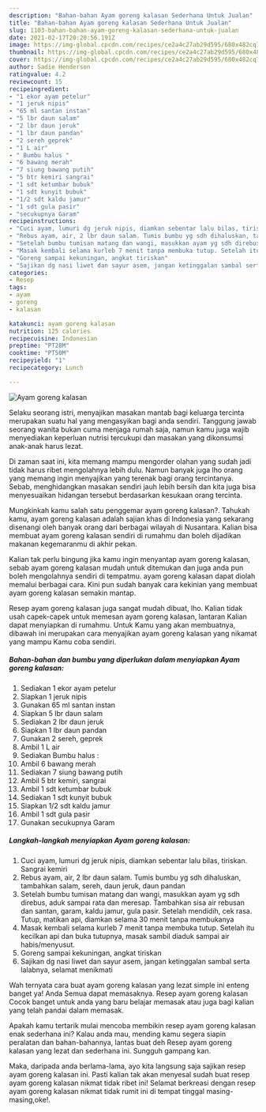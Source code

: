 ```yaml
---
description: "Bahan-bahan Ayam goreng kalasan Sederhana Untuk Jualan"
title: "Bahan-bahan Ayam goreng kalasan Sederhana Untuk Jualan"
slug: 1103-bahan-bahan-ayam-goreng-kalasan-sederhana-untuk-jualan
date: 2021-02-17T20:20:56.191Z
image: https://img-global.cpcdn.com/recipes/ce2a4c27ab29d595/680x482cq70/ayam-goreng-kalasan-foto-resep-utama.jpg
thumbnail: https://img-global.cpcdn.com/recipes/ce2a4c27ab29d595/680x482cq70/ayam-goreng-kalasan-foto-resep-utama.jpg
cover: https://img-global.cpcdn.com/recipes/ce2a4c27ab29d595/680x482cq70/ayam-goreng-kalasan-foto-resep-utama.jpg
author: Sadie Henderson
ratingvalue: 4.2
reviewcount: 15
recipeingredient:
- "1 ekor ayam petelur"
- "1 jeruk nipis"
- "65 ml santan instan"
- "5 lbr daun salam"
- "2 lbr daun jeruk"
- "1 lbr daun pandan"
- "2 sereh geprek"
- "1 L air"
- " Bumbu halus "
- "6 bawang merah"
- "7 siung bawang putih"
- "5 btr kemiri sangrai"
- "1 sdt ketumbar bubuk"
- "1 sdt kunyit bubuk"
- "1/2 sdt kaldu jamur"
- "1 sdt gula pasir"
- "secukupnya Garam"
recipeinstructions:
- "Cuci ayam, lumuri dg jeruk nipis, diamkan sebentar lalu bilas, tiriskan. Sangrai kemiri"
- "Rebus ayam, air, 2 lbr daun salam. Tumis bumbu yg sdh dihaluskan, tambahkan salam, sereh, daun jeruk, daun pandan"
- "Setelah bumbu tumisan matang dan wangi, masukkan ayam yg sdh direbus, aduk sampai rata dan meresap. Tambahkan sisa air rebusan dan santan, garam, kaldu jamur, gula pasir. Setelah mendidih, cek rasa. Tutup, matikan api, diamkan selama 30 menit tanpa membukanya"
- "Masak kembali selama kurleb 7 menit tanpa membuka tutup. Setelah itu kecilkan api dan buka tutupnya, masak sambil diaduk sampai air habis/menyusut."
- "Goreng sampai kekuningan, angkat tiriskan"
- "Sajikan dg nasi liwet dan sayur asem, jangan ketinggalan sambal serta lalabnya, selamat menikmati"
categories:
- Resep
tags:
- ayam
- goreng
- kalasan

katakunci: ayam goreng kalasan 
nutrition: 125 calories
recipecuisine: Indonesian
preptime: "PT28M"
cooktime: "PT50M"
recipeyield: "1"
recipecategory: Lunch

---
```



![Ayam goreng kalasan](https://img-global.cpcdn.com/recipes/ce2a4c27ab29d595/680x482cq70/ayam-goreng-kalasan-foto-resep-utama.jpg)

Selaku seorang istri, menyajikan masakan mantab bagi keluarga tercinta merupakan suatu hal yang mengasyikan bagi anda sendiri. Tanggung jawab seorang  wanita bukan cuma menjaga rumah saja, namun kamu juga wajib menyediakan keperluan nutrisi tercukupi dan masakan yang dikonsumsi anak-anak harus lezat.

Di zaman  saat ini, kita memang mampu mengorder olahan yang sudah jadi tidak harus ribet mengolahnya lebih dulu. Namun banyak juga lho orang yang memang ingin menyajikan yang terenak bagi orang tercintanya. Sebab, menghidangkan masakan sendiri jauh lebih bersih dan kita juga bisa menyesuaikan hidangan tersebut berdasarkan kesukaan orang tercinta. 



Mungkinkah kamu salah satu penggemar ayam goreng kalasan?. Tahukah kamu, ayam goreng kalasan adalah sajian khas di Indonesia yang sekarang disenangi oleh banyak orang dari berbagai wilayah di Nusantara. Kalian bisa membuat ayam goreng kalasan sendiri di rumahmu dan boleh dijadikan makanan kegemaranmu di akhir pekan.

Kalian tak perlu bingung jika kamu ingin menyantap ayam goreng kalasan, sebab ayam goreng kalasan mudah untuk ditemukan dan juga anda pun boleh mengolahnya sendiri di tempatmu. ayam goreng kalasan dapat diolah memalui berbagai cara. Kini pun sudah banyak cara kekinian yang membuat ayam goreng kalasan semakin mantap.

Resep ayam goreng kalasan juga sangat mudah dibuat, lho. Kalian tidak usah capek-capek untuk memesan ayam goreng kalasan, lantaran Kalian dapat menyiapkan di rumahmu. Untuk Kamu yang akan membuatnya, dibawah ini merupakan cara menyajikan ayam goreng kalasan yang nikamat yang mampu Kamu coba sendiri.

<!--inarticleads1-->

##### Bahan-bahan dan bumbu yang diperlukan dalam menyiapkan Ayam goreng kalasan:

1. Sediakan 1 ekor ayam petelur
1. Siapkan 1 jeruk nipis
1. Gunakan 65 ml santan instan
1. Siapkan 5 lbr daun salam
1. Sediakan 2 lbr daun jeruk
1. Siapkan 1 lbr daun pandan
1. Gunakan 2 sereh, geprek
1. Ambil 1 L air
1. Sediakan  Bumbu halus :
1. Ambil 6 bawang merah
1. Sediakan 7 siung bawang putih
1. Ambil 5 btr kemiri, sangrai
1. Ambil 1 sdt ketumbar bubuk
1. Sediakan 1 sdt kunyit bubuk
1. Siapkan 1/2 sdt kaldu jamur
1. Ambil 1 sdt gula pasir
1. Gunakan secukupnya Garam




<!--inarticleads2-->

##### Langkah-langkah menyiapkan Ayam goreng kalasan:

1. Cuci ayam, lumuri dg jeruk nipis, diamkan sebentar lalu bilas, tiriskan. Sangrai kemiri
1. Rebus ayam, air, 2 lbr daun salam. Tumis bumbu yg sdh dihaluskan, tambahkan salam, sereh, daun jeruk, daun pandan
1. Setelah bumbu tumisan matang dan wangi, masukkan ayam yg sdh direbus, aduk sampai rata dan meresap. Tambahkan sisa air rebusan dan santan, garam, kaldu jamur, gula pasir. Setelah mendidih, cek rasa. Tutup, matikan api, diamkan selama 30 menit tanpa membukanya
1. Masak kembali selama kurleb 7 menit tanpa membuka tutup. Setelah itu kecilkan api dan buka tutupnya, masak sambil diaduk sampai air habis/menyusut.
1. Goreng sampai kekuningan, angkat tiriskan
1. Sajikan dg nasi liwet dan sayur asem, jangan ketinggalan sambal serta lalabnya, selamat menikmati




Wah ternyata cara buat ayam goreng kalasan yang lezat simple ini enteng banget ya! Anda Semua dapat memasaknya. Resep ayam goreng kalasan Cocok banget untuk anda yang baru belajar memasak atau juga bagi kalian yang telah pandai dalam memasak.

Apakah kamu tertarik mulai mencoba membikin resep ayam goreng kalasan enak sederhana ini? Kalau anda mau, mending kamu segera siapin peralatan dan bahan-bahannya, lantas buat deh Resep ayam goreng kalasan yang lezat dan sederhana ini. Sungguh gampang kan. 

Maka, daripada anda berlama-lama, ayo kita langsung saja sajikan resep ayam goreng kalasan ini. Pasti kalian tak akan menyesal sudah buat resep ayam goreng kalasan nikmat tidak ribet ini! Selamat berkreasi dengan resep ayam goreng kalasan nikmat tidak rumit ini di tempat tinggal masing-masing,oke!.


